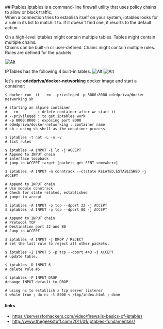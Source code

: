 ##IPtables
iptables is a command-line firewall utility that uses policy chains to allow or block traffic.  
When a connection tries to establish itself on your system, iptables looks for a rule in its list to match it to. 
If it doesn't find one, it resorts to the default action.

On a high-level iptables might contain multiple tables. Tables might contain multiple chains.  
Chains can be built-in or user-defined. Chains might contain multiple rules. Rules are defined for the packets.

![Alt](/images/iptables-table-chain-rule-structure.png "iptables-table-chain-rule-structure")

IPTables has the following 4 built-in tables.
![Alt](/images/iptables-filter-nat-mangle-tables.png "iptables-filter-nat-mangle-tables")
![Alt](http://www.thegeekstuff.com/wp-content/uploads/2011/01/iptables-table-chain-rule-structure.png "iptables-filter-nat-mangle-tables")



let's use **odedpriva/docker-networking** docker image and start a container: 

~~~
$ docker run -it --rm --privileged -p 8000:8000 odedpriva/docker-networking sh
 
# starting an alpine container
# --rm         : delete container after we start it
# --privileged : to get iptables work
# -p 8000:8000 : exposing port 8000 
# odedpriva/docker-networking : container name
# sh : using sh shell as the conatiner process.

~~~


~~~
$ iptables -t nat -L -n -v
# list rules
~~~
~~~
$ iptables -A INPUT -i lo -j ACCEPT
# Append to INPUT chain
# interface loopback
# jump to ACCEPT target [packets get SENT somewhere]
~~~
  
~~~    
$ iptables -A INPUT -m conntrack --ctstate RELATED,ESTABLISHED -j ACCEPT
 
# Append to INPUT chain
# Use module conntrack
# Check for state related, established
# jumpt to accept
~~~
~~~
$ iptables -A INPUT -p tcp --dport 22 -j ACCEPT
$ iptables -A INPUT -p tcp --dport 80 -j ACCEPT
 
# Append to INPUT chain
# Protocol TCP
# Destination port 22 and 80
# Jump to ACCEPT
~~~
~~~
$ iptables -A INPUT -j DROP / REJECT
# set the last rule to reject all other packets.
 
$ iptables -I INPUT 5 -p tcp --dport 443 -j ACCEPT
# update table.
 
$ iptables -D INPUT 6
# delete rule #6
  
$ iptables -P INPUT DROP
#change INPUT default to DROP
~~~ 

  
~~~
# using nc to establish a tcp server listener
$ while true ; do nc -l 8000 < /tmp/index.html ; done
~~~


#### links 
* https://serversforhackers.com/video/firewalls-basics-of-iptables
* http://www.thegeekstuff.com/2011/01/iptables-fundamentals/
